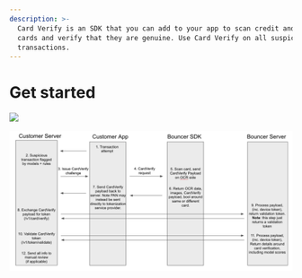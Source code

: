 ```yaml
---
description: >-
  Card Verify is an SDK that you can add to your app to scan credit and debit
  cards and verify that they are genuine. Use Card Verify on all suspicious
  transactions.
---
```


# Get started

![](../.gitbook/assets/card_verify.gif)

![High level overview of a typical challenge flow](../.gitbook/assets/screen-shot-2020-06-25-at-2.19.10-pm.png)

